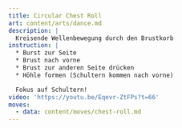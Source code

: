 ```yaml
---
title: Circular Chest Roll
art: content/arts/dance.md
description: |
  Kreisende Wellenbewegung durch den Brustkorb
instruction: |
  * Burst zur Seite
  * Brust nach vorne
  * Brust zur anderen Seite drücken
  * Höhle formen (Schultern kommen nach vorne)

  Fokus auf Schultern!
video: 'https://youtu.be/Eqevr-ZtFPs?t=66'
moves:
  - data: content/moves/chest-roll.md
---
```


